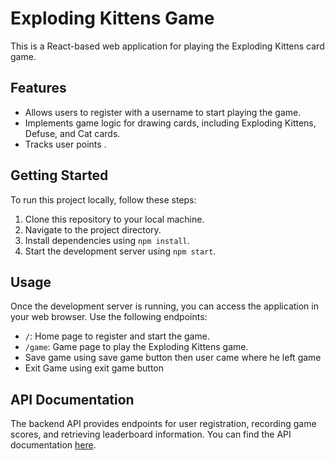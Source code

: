# Exploding Kittens Game

This is a React-based web application for playing the Exploding Kittens card game.



## Features

- Allows users to register with a username to start playing the game.
- Implements game logic for drawing cards, including Exploding Kittens, Defuse, and Cat cards.
- Tracks user points .


## Getting Started

To run this project locally, follow these steps:

1. Clone this repository to your local machine.
2. Navigate to the project directory.
3. Install dependencies using `npm install`.
4. Start the development server using `npm start`.

## Usage

Once the development server is running, you can access the application in your web browser. Use the following endpoints:

- `/`: Home page to register and start the game.
- `/game`: Game page to play the Exploding Kittens game.
-  Save game using save game button then user came where he left game
-  Exit Game using exit game button

## API Documentation

The backend API provides endpoints for user registration, recording game scores, and retrieving leaderboard information. You can find the API documentation [here](https://github.com/SAMPATHI-SRIKANTH/exploding-kitten-game-backend).



